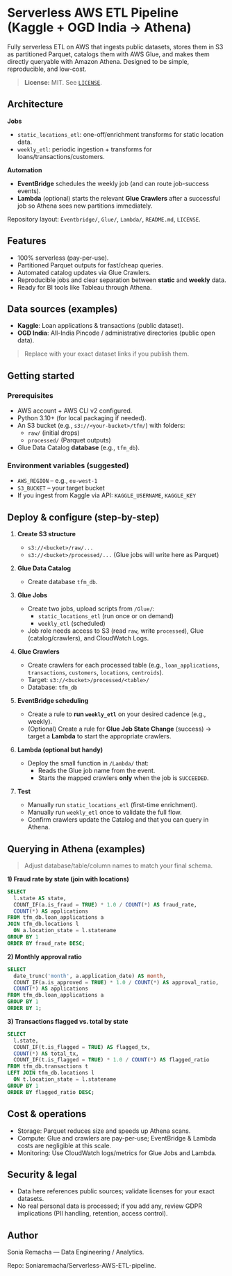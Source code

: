 # Serverless AWS ETL Pipeline (Kaggle + OGD India → Athena)

Fully serverless ETL on AWS that ingests public datasets, stores them in S3 as partitioned Parquet, catalogs them with AWS Glue, and makes them directly queryable with Amazon Athena. Designed to be simple, reproducible, and low-cost.

> **License:** MIT. See [`LICENSE`](./LICENSE).



## Architecture


**Jobs**
- `static_locations_etl`: one-off/enrichment transforms for static location data.
- `weekly_etl`: periodic ingestion + transforms for loans/transactions/customers.

**Automation**
- **EventBridge** schedules the weekly job (and can route job-success events).
- **Lambda** (optional) starts the relevant **Glue Crawlers** after a successful job so Athena sees new partitions immediately.

Repository layout: `Eventbridge/`, `Glue/`, `Lambda/`, `README.md`, `LICENSE`. 



## Features

- 100% serverless (pay-per-use).  
- Partitioned Parquet outputs for fast/cheap queries.  
- Automated catalog updates via Glue Crawlers.  
- Reproducible jobs and clear separation between **static** and **weekly** data.  
- Ready for BI tools like Tableau through Athena.



## Data sources (examples)

- **Kaggle**: Loan applications & transactions (public dataset).  
- **OGD India**: All-India Pincode / administrative directories (public open data).

> Replace with your exact dataset links if you publish them.



## Getting started

### Prerequisites
- AWS account + AWS CLI v2 configured.
- Python 3.10+ (for local packaging if needed).
- An S3 bucket (e.g., `s3://<your-bucket>/tfm/`) with folders:
  - `raw/` (initial drops)
  - `processed/` (Parquet outputs)
- Glue Data Catalog **database** (e.g., `tfm_db`).

### Environment variables (suggested)
- `AWS_REGION` – e.g., `eu-west-1`
- `S3_BUCKET` – your target bucket
- If you ingest from Kaggle via API: `KAGGLE_USERNAME`, `KAGGLE_KEY`



## Deploy & configure (step-by-step)

1. **Create S3 structure**
   - `s3://<bucket>/raw/...`
   - `s3://<bucket>/processed/...` (Glue jobs will write here as Parquet)

2. **Glue Data Catalog**
   - Create database `tfm_db`.

3. **Glue Jobs**
   - Create two jobs, upload scripts from `/Glue/`:
     - `static_locations_etl` (run once or on demand)
     - `weekly_etl` (scheduled)
   - Job role needs access to S3 (read `raw`, write `processed`), Glue (catalog/crawlers), and CloudWatch Logs.

4. **Glue Crawlers**
   - Create crawlers for each processed table (e.g., `loan_applications`, `transactions`, `customers`, `locations`, `centroids`).
   - Target: `s3://<bucket>/processed/<table>/`
   - Database: `tfm_db`

5. **EventBridge scheduling**
   - Create a rule to **run `weekly_etl`** on your desired cadence (e.g., weekly).
   - (Optional) Create a rule for **Glue Job State Change** (success) → target a **Lambda** to start the appropriate crawlers.

6. **Lambda (optional but handy)**
   - Deploy the small function in `/Lambda/` that:
     - Reads the Glue job name from the event.
     - Starts the mapped crawlers **only** when the job is `SUCCEEDED`.

7. **Test**
   - Manually run `static_locations_etl` (first-time enrichment).
   - Manually run `weekly_etl` once to validate the full flow.
   - Confirm crawlers update the Catalog and that you can query in Athena.



## Querying in Athena (examples)

> Adjust database/table/column names to match your final schema.

**1) Fraud rate by state (join with locations)**
```sql
SELECT
  l.state AS state,
  COUNT_IF(a.is_fraud = TRUE) * 1.0 / COUNT(*) AS fraud_rate,
  COUNT(*) AS applications
FROM tfm_db.loan_applications a
JOIN tfm_db.locations l
  ON a.location_state = l.statename
GROUP BY 1
ORDER BY fraud_rate DESC;

```

**2) Monthly approval ratio**
```sql
SELECT
  date_trunc('month', a.application_date) AS month,
  COUNT_IF(a.is_approved = TRUE) * 1.0 / COUNT(*) AS approval_ratio,
  COUNT(*) AS applications
FROM tfm_db.loan_applications a
GROUP BY 1
ORDER BY 1;

```

**3) Transactions flagged vs. total by state**
```sql
SELECT
  l.state,
  COUNT_IF(t.is_flagged = TRUE) AS flagged_tx,
  COUNT(*) AS total_tx,
  COUNT_IF(t.is_flagged = TRUE) * 1.0 / COUNT(*) AS flagged_ratio
FROM tfm_db.transactions t
LEFT JOIN tfm_db.locations l
  ON t.location_state = l.statename
GROUP BY 1
ORDER BY flagged_ratio DESC;

```



## Cost & operations

- Storage: Parquet reduces size and speeds up Athena scans.
- Compute: Glue and crawlers are pay-per-use; EventBridge & Lambda costs are negligible at this scale.
- Monitoring: Use CloudWatch logs/metrics for Glue Jobs and Lambda.



## Security & legal

- Data here references public sources; validate licenses for your exact datasets.
- No real personal data is processed; if you add any, review GDPR implications (PII handling, retention, access control).



## Author

Sonia Remacha — Data Engineering / Analytics.

Repo: Soniaremacha/Serverless-AWS-ETL-pipeline.
